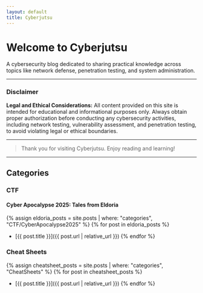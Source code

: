```yaml
---
layout: default
title: Cyberjutsu
---
```


# Welcome to Cyberjutsu

A cybersecurity blog dedicated to sharing practical knowledge across topics like network defense, penetration testing, and system administration.

---

### Disclaimer

**Legal and Ethical Considerations:** All content provided on this site is intended for educational and informational purposes only. Always obtain proper authorization before conducting any cybersecurity activities, including network testing, vulnerability assessment, and penetration testing, to avoid violating legal or ethical boundaries.

---

> Thank you for visiting Cyberjutsu. Enjoy reading and learning!

---

## Categories

### CTF

#### Cyber Apocalypse 2025: Tales from Eldoria

{% assign eldoria_posts = site.posts | where: "categories", "CTF/CyberApocalypse2025" %}
{% for post in eldoria_posts %}

- [{{ post.title }}]({{ post.url | relative_url }})
{% endfor %}

### Cheat Sheets

{% assign cheatsheet_posts = site.posts | where: "categories", "CheatSheets" %}
{% for post in cheatsheet_posts %}

- [{{ post.title }}]({{ post.url | relative_url }})
{% endfor %}

<!-- #### CPTS

{% assign cpts_posts = site.posts | where: "categories", "CheatSheets/CPTS" | sort: "order" %}
{% for post in cpts_posts %}

- [{{ post.title }}]({{ post.url | relative_url }})
{% endfor %} -->